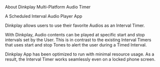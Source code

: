 About Dinkplay Multi-Platform Audio Timer 

A Scheduled Interval Audio Player App

Dinkplay allows users to use their favorite Audios as an Interval Timer. 

With Dinkplay, Audio contents can be played at specific start and stop intervals set by the User. This is in contrast to the existing Interval Timers that uses start and stop Tones to alert the user during a Timed Interval.

Dinkplay App has been optimized to run with minimal resource usage. As a result, the Interval Timer works seamlessly even on a locked phone screen. 
